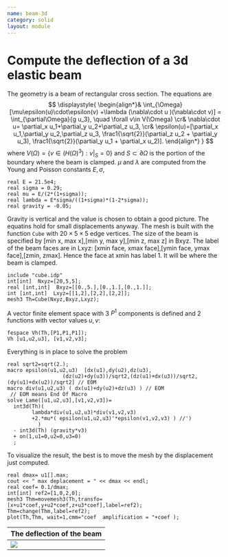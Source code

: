 ```yaml
---
name: beam-3d
category: solid
layout: module
---
```


# Compute the deflection of a 3d elastic beam
The geometry is a beam of rectangular cross section.
The equations are
$$
\displaystyle{
	\begin{align*}&
  \int_{\Omega}[\mu\epsilon(u)\cdot\epsilon(v) +\lambda (\nabla\cdot u )(\nabla\cdot v)]  = \int_{\partial\Omega}{g u_3},
  \quad \forall v\in V(\Omega)
  \cr&
  \nabla\cdot u= \partial_x u_1+\partial_y u_2+\partial_z u_3,
  \cr&
  \epsilon(u)=[\partial_x u_1,\partial_y u_2,\partial_z u_3, \frac1{\sqrt{2}}(\partial_z u_2 + \partial_y u_3), \frac1{\sqrt{2}}(\partial_y u_1 + \partial_x u_2)].
  \end{align*}
}
$$
where $V(\Omega)=\{ v\in (H(\Omega)^3): v|_S=0\}$ and $S\subset\partial\Omega$ is the portion of the boundary where the beam is clamped.
$\mu$ and $\lambda$ are computed from the Young and Poisson constants $E,\sigma$,
~~~freefem
real E = 21.5e4;
real sigma = 0.29;
real mu = E/(2*(1+sigma));
real lambda = E*sigma/((1+sigma)*(1-2*sigma));
real gravity = -0.05;
~~~
Gravity is vertical and the value is chosen to obtain a good picture.  The equatins hold for small displacements anyway.
The mesh is built with the function $\texttt{Cube}$ with $20\times5\times5$ edge vertices. The size of the beam is specified by [min x, max x],[min y, max y],[min z, max z] in Bxyz. The label of the beam faces are in Lxyz: [xmin face, xmax face],[ymin face, ymax face],[zmin, zmax]. Hence the  face at xmin has label 1. It will be where the beam is clamped.
~~~freefem
include "cube.idp"
int[int]  Nxyz=[20,5,5];
real [int,int]  Bxyz=[[0.,5.],[0.,1.],[0.,1.]];
int [int,int]  Lxyz=[[1,2],[2,2],[2,2]];
mesh3 Th=Cube(Nxyz,Bxyz,Lxyz);
~~~
A vector finite element space with 3 $P^1$ components is defined and 2 functions with vector values $u,v$:
~~~freefem
fespace Vh(Th,[P1,P1,P1]);
Vh [u1,u2,u3], [v1,v2,v3];
~~~
Everything is in place to solve the problem
~~~freefem
real sqrt2=sqrt(2.);
macro epsilon(u1,u2,u3)  [dx(u1),dy(u2),dz(u3),
                  (dz(u2)+dy(u3))/sqrt2,(dz(u1)+dx(u3))/sqrt2,(dy(u1)+dx(u2))/sqrt2] // EOM
macro div(u1,u2,u3) ( dx(u1)+dy(u2)+dz(u3) ) // EOM
 // EOM means End Of Macro
solve Lame([u1,u2,u3],[v1,v2,v3])=
  int3d(Th)(  
	    lambda*div(u1,u2,u3)*div(v1,v2,v3)	
	    +2.*mu*( epsilon(u1,u2,u3)'*epsilon(v1,v2,v3) ) //')
	      )
  - int3d(Th) (gravity*v3)
  + on(1,u1=0,u2=0,u3=0)
  ;
~~~
To visualize the result, the best is to move the mesh by the displacement just computed.
~~~freefem
real dmax= u1[].max;
cout << " max deplacement = " << dmax << endl;
real coef= 0.1/dmax;
int[int] ref2=[1,0,2,0];
mesh3 Thm=movemesh3(Th,transfo=[x+u1*coef,y+u2*coef,z+u3*coef],label=ref2);
Thm=change(Thm,label=ref2);
plot(Th,Thm, wait=1,cmm="coef  amplification = "+coef );
~~~
| The deflection of the beam |
|----------------------------|
|![][_deflection]            |


[_deflection]: https://raw.githubusercontent.com/FreeFem/FreeFem-markdown-figures/main/examples/3d/beam-3d/beam3d.png

